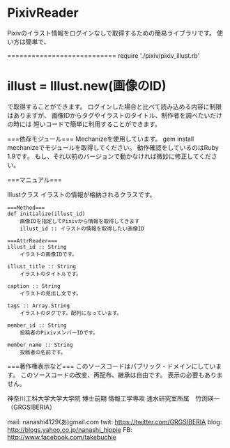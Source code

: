 PixivReader
===========

Pixivのイラスト情報をログインなしで取得するための簡易ライブラリです。
使い方は簡単で、

===========================
require './pixiv/pixiv_illust.rb'

illust = Illust.new(画像のID)
===========================

で取得することができます。
ログインした場合と比べて読み込める内容に制限はありますが、
画像IDからタグやイラストのタイトル、制作者を調べたいだけの時には
短いコードで簡単に利用することができます。


===依存モジュール===
Mechanizeを使用しています。
gem install mechanizeでモジュールを取得してください。
動作確認をしているのはRuby 1.9です。
もし、それ以前のバージョンで動かなければ微妙に修正してください。


===マニュアル===

Illustクラス
	イラストの情報が格納されるクラスです。
	
	===Method===
	def initialize(illust_id)
		画像IDを指定してPixivから情報を取得してきます
		illust_id :: イラストの情報を取得したい画像ID
		
	===AttrReader===
	illust_id :: String
		イラストの画像IDです。
		
	illust_title :: String
		イラストのタイトルです。
		
	caption :: String
		イラストの見出し文です。
		
	tags :: Array.String
		イラストのタグです。配列になっています。
	
	member_id :: String
		投稿者のPixivメンバーIDです。
	
	member_name :: String
		投稿者の名前です。
		
		
===著作権表示など===
このソースコードはパブリック・ドメインにしています。
このソースコードの改変、再配布、継承は自由です。
表示の必要もありません。


神奈川工科大学大学大学院
		博士前期 情報工学専攻
			速水研究室所属　竹渕瑛一（GRGSIBERIA）
			
mail: nanashi4129(あ)gmail.com
twit: https://twitter.com/GRGSIBERIA
blog: http://blogs.yahoo.co.jp/nanashi_hippie
FB: http://www.facebook.com/takebuchie